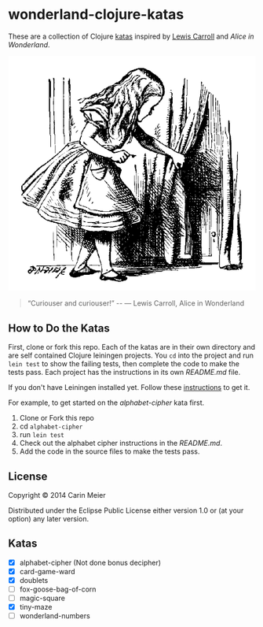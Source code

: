 # wonderland-clojure-katas

These are a collection of Clojure
[katas](http://en.wikipedia.org/wiki/Kata_%28programming%29) inspired by
[Lewis Carroll](http://en.wikipedia.org/wiki/Lewis_Carroll) and _Alice
in Wonderland_.

![Alice and the tiny door](/images/alicedoor.gif)

>“Curiouser and curiouser!” 
>-- ― Lewis Carroll, Alice in Wonderland

## How to Do the Katas

First, clone or fork this repo. Each of the katas are in their own
directory and are self contained Clojure leiningen projects.  You `cd`
into the project and run `lein test` to show the failing tests, then
complete the code to make the tests pass. Each project has the
instructions in its own _README.md_ file.

If you don't have Leiningen installed yet.  Follow these [instructions](http://leiningen.org/)
to get it.

For example, to get started on the _alphabet-cipher_ kata first.

1. Clone or Fork this repo
2. cd `alphabet-cipher`
3. run `lein test`
4. Check out the alphabet cipher instructions in the _README.md_.
5. Add the code in the source files to make the tests pass.


## License

Copyright © 2014 Carin Meier

Distributed under the Eclipse Public License either version 1.0 or (at
your option) any later version.


## Katas

- [x] alphabet-cipher (Not done bonus decipher)
- [x] card-game-ward
- [x] doublets
- [ ] fox-goose-bag-of-corn
- [ ] magic-square
- [x] tiny-maze
- [ ] wonderland-numbers
